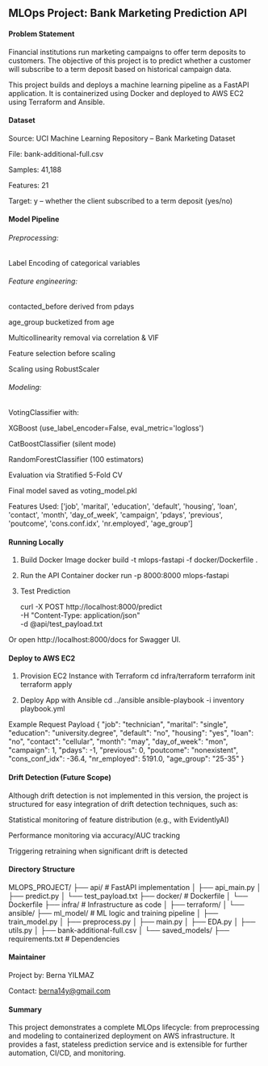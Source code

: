 ## MLOps Project: Bank Marketing Prediction API

#### Problem Statement

Financial institutions run marketing campaigns to offer term deposits to customers. The objective of this project is to predict whether a customer will subscribe to a term deposit based on historical campaign data.

This project builds and deploys a machine learning pipeline as a FastAPI application. It is containerized using Docker and deployed to AWS EC2 using Terraform and Ansible.

####  Dataset

Source: UCI Machine Learning Repository – Bank Marketing Dataset

File: bank-additional-full.csv

Samples: 41,188

Features: 21

Target: y – whether the client subscribed to a term deposit (yes/no)

#### Model Pipeline

###### Preprocessing:

Label Encoding of categorical variables

###### Feature engineering:

contacted_before derived from pdays

age_group bucketized from age

Multicollinearity removal via correlation & VIF

Feature selection before scaling

Scaling using RobustScaler

###### Modeling:

VotingClassifier with:

XGBoost (use_label_encoder=False, eval_metric='logloss')

CatBoostClassifier (silent mode)

RandomForestClassifier (100 estimators)

Evaluation via Stratified 5-Fold CV

Final model saved as voting_model.pkl

Features Used:
['job', 'marital', 'education', 'default', 'housing', 'loan', 'contact', 'month',
 'day_of_week', 'campaign', 'pdays', 'previous', 'poutcome', 'cons.conf.idx',
 'nr.employed', 'age_group']

#### Running Locally

1. Build Docker Image
    docker build -t mlops-fastapi -f docker/Dockerfile .

2. Run the API Container
    docker run -p 8000:8000 mlops-fastapi

3. Test Prediction

    curl -X POST http://localhost:8000/predict \
    -H "Content-Type: application/json" \
    -d @api/test_payload.txt

Or open http://localhost:8000/docs for Swagger UI.

#### Deploy to AWS EC2

1. Provision EC2 Instance with Terraform
    cd infra/terraform
    terraform init
    terraform apply

2. Deploy App with Ansible
    cd ../ansible
    ansible-playbook -i inventory playbook.yml


Example Request Payload
{
  "job": "technician",
  "marital": "single",
  "education": "university.degree",
  "default": "no",
  "housing": "yes",
  "loan": "no",
  "contact": "cellular",
  "month": "may",
  "day_of_week": "mon",
  "campaign": 1,
  "pdays": -1,
  "previous": 0,
  "poutcome": "nonexistent",
  "cons_conf_idx": -36.4,
  "nr_employed": 5191.0,
  "age_group": "25-35"
}

#### Drift Detection (Future Scope)

Although drift detection is not implemented in this version, the project is structured for easy integration of drift detection techniques, such as:

Statistical monitoring of feature distribution (e.g., with EvidentlyAI)

Performance monitoring via accuracy/AUC tracking

Triggering retraining when significant drift is detected

#### Directory Structure

MLOPS_PROJECT/
├── api/              # FastAPI implementation
│   ├── api_main.py
│   ├── predict.py
│   └── test_payload.txt
├── docker/           # Dockerfile
│   └── Dockerfile
├── infra/            # Infrastructure as code
│   ├── terraform/
│   └── ansible/
├── ml_model/         # ML logic and training pipeline
│   ├── train_model.py
│   ├── preprocess.py
│   ├── main.py
│   ├── EDA.py
│   ├── utils.py
│   ├── bank-additional-full.csv
│   └── saved_models/
├── requirements.txt  # Dependencies


#### Maintainer

Project by: Berna YILMAZ

Contact: berna14y@gmail.com

#### Summary

This project demonstrates a complete MLOps lifecycle: from preprocessing and modeling to containerized deployment on AWS infrastructure. It provides a fast, stateless prediction service and is extensible for further automation, CI/CD, and monitoring.
